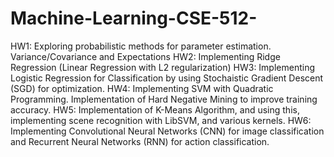 # Machine-Learning-CSE-512-

HW1: Exploring probabilistic methods for parameter estimation. Variance/Covariance and Expectations
HW2: Implementing Ridge Regression (Linear Regression with L2 regularization)
HW3: Implementing Logistic Regression for Classification by using Stochaistic Gradient Descent (SGD) for optimization.
HW4: Implementing SVM with Quadratic Programming. Implementation of Hard Negative Mining to improve training accuracy.
HW5: Implementation of K-Means Algorithm, and using this, implementing scene recognition with LibSVM, and various kernels.
HW6: Implementing Convolutional Neural Networks (CNN) for image classification and Recurrent Neural Networks (RNN) for action classification.
